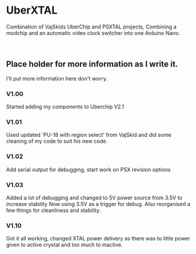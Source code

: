# UberXTAL
Combination of VajSkids UberChip and PSXTAL projects, Combining a modchip and an automatic video clock switcher into one Arduino Nano.<br />
<br />
<br />

## Place holder for more information as I write it.<br />
I'll put more information here don't worry.
<br />

### V1.00<br />
Started adding my components to Uberchip V2.1<br />
### V1.01<br />
Used updated 'PU-18 with region select' from VajSkid and did some cleaning of my code to suit his new code.<br />
### V1.02<br />
Add serial output for debugging, start work on PSX revision options<br />
### V1.03<br />
Added a lot of debugging and changed to 5V power source from 3.5V to increase stability Now using 3.5V as a trigger for debug. Also reorganised a few things for cleanliness and stability.<br />
### V1.10<br />
Got it all working, changed XTAL power delivery as there was to little power given to active crystal and too much to inactive.<br />

